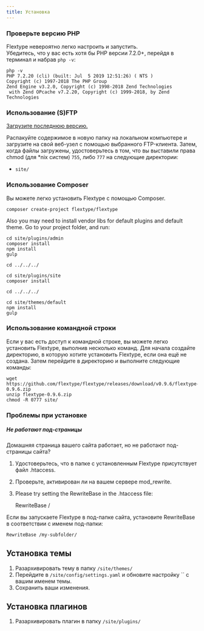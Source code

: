 ```yaml
---
title: Установка
---
```


### Проверьте версию PHP

Flextype невероятно легко настроить и запустить.  
Убедитесь, что у вас есть хотя бы PHP версии 7.2.0+, перейдя в терминал и набрав `php -v`:

    php -v
    PHP 7.2.20 (cli) (built: Jul  5 2019 12:51:26) ( NTS )
    Copyright (c) 1997-2018 The PHP Group
    Zend Engine v3.2.0, Copyright (c) 1998-2018 Zend Technologies
     with Zend OPcache v7.2.20, Copyright (c) 1999-2018, by Zend Technologies
    

### Использование (S)FTP

[Загрузите последнюю версию.](http://flextype.org/en/downloads)

Распакуйте содержимое в новую папку на локальном компьютере и загрузите на свой веб-узел с помощью выбранного FTP-клиента. Затем, когда файлы загружены, удостоверьтесь в том, что вы выставили права chmod (для *nix систем) `755`, либо `777` на следующие директории:

* `site/`

### Использование Composer

Вы можете легко установить Flextype с помощью Composer.

    composer create-project flextype/flextype
    

Also you may need to install vendor libs for default plugins and default theme. Go to your project folder, and run:

    cd site/plugins/admin
    composer install
    npm install
    gulp
    
    cd ../../../
    
    cd site/plugins/site
    composer install
    
    cd ../../../
    
    cd site/themes/default
    npm install
    gulp
    

### Использование командной строки

Если у вас есть доступ к командной строке, вы можете легко установить Flextype, выполнив несколько команд. Для начала создайте директорию, в которую хотите установить Flextype, если она ещё не создана. Затем перейдите в директорию и выполните следующие команды:

    wget https://github.com/flextype/flextype/releases/download/v0.9.6/flextype-0.9.6.zip
    unzip flextype-0.9.6.zip
    chmod -R 0777 site/
    

### Проблемы при установке

##### Не работают под-страницы

Домашняя страница вашего сайта работает, но не работают под-страницы сайта?

1. Удостоверьтесь, что в папке с установленным Flextype присутствует файл .htaccess.
2. Проверьте, активирован ли на вашем сервере mod_rewrite.
3. Please try setting the RewriteBase in the .htaccess file:

    RewriteBase /
    

Если вы запускаете Flextype в под-папке сайта, установите RewriteBase в соответствии с именем под-папки:

    RewriteBase /my-subfolder/
    

## Установка темы

1. Разархивировать тему в папку `/site/themes/`
2. Перейдите в `/site/config/settings.yaml` и обновите настройку `` с вашим именем темы.
3. Сохранить ваши изменения.

## Установка плагинов

1. Разархивировать плагин в папку `/site/plugins/`